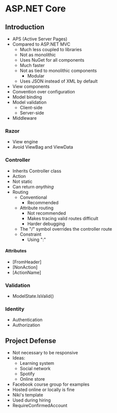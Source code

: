 # ASP.NET Core

## Introduction

- APS (Active Server Pages)
- Compared to ASP.NET MVC
    - Much less coupled to libraries
    - Not as monolithic
    - Uses NuGet for all components
    - Much faster
    - Not as tied to monolithic components
        - Modular
    - Uses JSON instead of XML by default
- View components
- Convention over configuration
- Model binding
- Model validation
    - Client-side
    - Server-side
- Middleware

### Razor

- View engine
- Avoid ViewBag and ViewData

### Controller

- Inherits Controller class
- Action
- Not static
- Can return *anything*
- Routing
    - Conventional
        - Recommended
    - Attribute routing
        - Not recommended
        - Makes tracing valid routes difficult
        - Harder debugging
    - The "/" symbol overrides the controller route
    - Constraint
        - Using ":"

#### Attributes

- [FromHeader]
- [NonAction]
- [ActionName]

### Validation

- ModelState.IsValid()

### Identity

- Authentication
- Authorization

## Project Defense

- Not necessary to be responsive
- Ideas:
    - Learning system
    - Social network
    - Spotify
    - Online store
- Facebook course group for examples
- Hosted online or locally is fine
- Niki's template
- Used during hiring
- RequireConfirmedAccount
